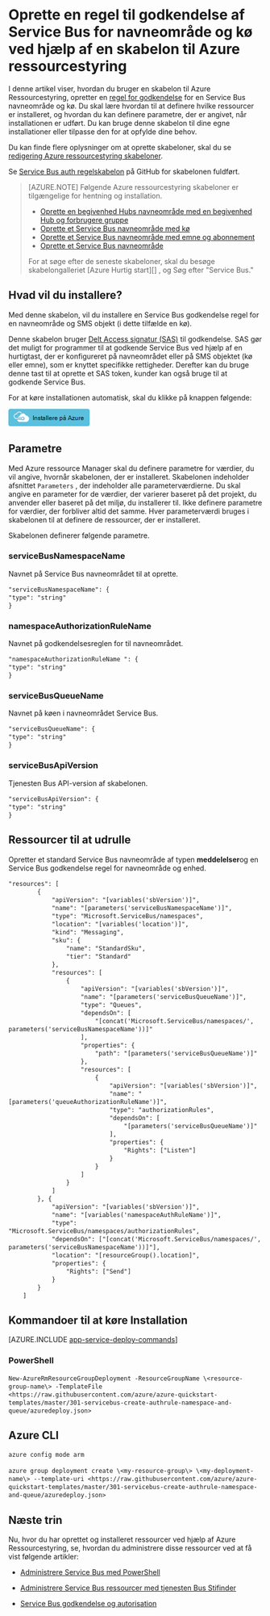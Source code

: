<properties
    pageTitle="Oprette en regel til Service Bus godkendelse ved hjælp af en skabelon til Azure ressourcestyring | Microsoft Azure"
    description="Oprette en regel til godkendelse af Service Bus for navneområde og kø ved hjælp af Azure ressourcestyring skabelon"
    services="service-bus"
    documentationCenter=".net"
    authors="sethmanheim"
    manager="timlt"
    editor=""/>

<tags
    ms.service="service-bus"
    ms.devlang="tbd"
    ms.topic="article"
    ms.tgt_pltfrm="dotnet"
    ms.workload="na"
    ms.date="10/14/2016"
    ms.author="sethm;shvija"/>

# <a name="create-a-service-bus-authorization-rule-for-namespace-and-queue-using-an-azure-resource-manager-template"></a>Oprette en regel til godkendelse af Service Bus for navneområde og kø ved hjælp af en skabelon til Azure ressourcestyring

I denne artikel viser, hvordan du bruger en skabelon til Azure Ressourcestyring, opretter en [regel for godkendelse](service-bus-authentication-and-authorization.md#shared-access-signature-authentication) for en Service Bus navneområde og kø. Du skal lære hvordan til at definere hvilke ressourcer er installeret, og hvordan du kan definere parametre, der er angivet, når installationen er udført. Du kan bruge denne skabelon til dine egne installationer eller tilpasse den for at opfylde dine behov.

Du kan finde flere oplysninger om at oprette skabeloner, skal du se [redigering Azure ressourcestyring skabeloner][].

Se [Service Bus auth regelskabelon][] på GitHub for skabelonen fuldført.

>[AZURE.NOTE] Følgende Azure ressourcestyring skabeloner er tilgængelige for hentning og installation.
>
>-    [Oprette en begivenhed Hubs navneområde med en begivenhed Hub og forbrugere gruppe](../event-hubs/event-hubs-resource-manager-namespace-event-hub.md)
>-    [Oprette et Service Bus navneområde med kø](service-bus-resource-manager-namespace-queue.md)
>-    [Oprette et Service Bus navneområde med emne og abonnement](service-bus-resource-manager-namespace-topic.md)
>-    [Oprette et Service Bus navneområde](service-bus-resource-manager-namespace.md)
>
>For at søge efter de seneste skabeloner, skal du besøge skabelongalleriet [Azure Hurtig start][] , og Søg efter "Service Bus."

## <a name="what-will-you-deploy"></a>Hvad vil du installere?

Med denne skabelon, vil du installere en Service Bus godkendelse regel for en navneområde og SMS objekt (i dette tilfælde en kø).

Denne skabelon bruger [Delt Access signatur (SAS)](service-bus-sas-overview.md) til godkendelse. SAS gør det muligt for programmer til at godkende Service Bus ved hjælp af en hurtigtast, der er konfigureret på navneområdet eller på SMS objektet (kø eller emne), som er knyttet specifikke rettigheder. Derefter kan du bruge denne tast til at oprette et SAS token, kunder kan også bruge til at godkende Service Bus.

For at køre installationen automatisk, skal du klikke på knappen følgende:

[![Installere på Azure](./media/service-bus-resource-manager-namespace-auth-rule/deploybutton.png)](https://portal.azure.com/#create/Microsoft.Template/uri/https%3A%2F%2Fraw.githubusercontent.com%2FAzure%2Fazure-quickstart-templates%2Fmaster%2F301-servicebus-create-authrule-namespace-and-queue%2Fazuredeploy.json)

## <a name="parameters"></a>Parametre

Med Azure ressource Manager skal du definere parametre for værdier, du vil angive, hvornår skabelonen, der er installeret. Skabelonen indeholder afsnittet `Parameters` , der indeholder alle parameterværdierne. Du skal angive en parameter for de værdier, der varierer baseret på det projekt, du anvender eller baseret på det miljø, du installerer til. Ikke definere parametre for værdier, der forbliver altid det samme. Hver parameterværdi bruges i skabelonen til at definere de ressourcer, der er installeret.

Skabelonen definerer følgende parametre.

### <a name="servicebusnamespacename"></a>serviceBusNamespaceName

Navnet på Service Bus navneområdet til at oprette.

```
"serviceBusNamespaceName": {
"type": "string"
}
```

### <a name="namespaceauthorizationrulename"></a>namespaceAuthorizationRuleName 

Navnet på godkendelsesreglen for til navneområdet.

```
"namespaceAuthorizationRuleName ": {
"type": "string"
}
```

### <a name="servicebusqueuename"></a>serviceBusQueueName

Navnet på køen i navneområdet Service Bus.

```
"serviceBusQueueName": {
"type": "string"
}
```

### <a name="servicebusapiversion"></a>serviceBusApiVersion

Tjenesten Bus API-version af skabelonen.

```
"serviceBusApiVersion": {
"type": "string"
}
```

## <a name="resources-to-deploy"></a>Ressourcer til at udrulle

Opretter et standard Service Bus navneområde af typen **meddelelser**og en Service Bus godkendelse regel for navneområde og enhed.

```
"resources": [
        {
            "apiVersion": "[variables('sbVersion')]",
            "name": "[parameters('serviceBusNamespaceName')]",
            "type": "Microsoft.ServiceBus/namespaces",
            "location": "[variables('location')]",
            "kind": "Messaging",
            "sku": {
                "name": "StandardSku",
                "tier": "Standard"
            },
            "resources": [
                {
                    "apiVersion": "[variables('sbVersion')]",
                    "name": "[parameters('serviceBusQueueName')]",
                    "type": "Queues",
                    "dependsOn": [
                        "[concat('Microsoft.ServiceBus/namespaces/', parameters('serviceBusNamespaceName'))]"
                    ],
                    "properties": {
                        "path": "[parameters('serviceBusQueueName')]"
                    },
                    "resources": [
                        {
                            "apiVersion": "[variables('sbVersion')]",
                            "name": "[parameters('queueAuthorizationRuleName')]",
                            "type": "authorizationRules",
                            "dependsOn": [
                                "[parameters('serviceBusQueueName')]"
                            ],
                            "properties": {
                                "Rights": ["Listen"]
                            }
                        }
                    ]
                }
            ]
        }, {
            "apiVersion": "[variables('sbVersion')]",
            "name": "[variables('namespaceAuthRuleName')]",
            "type": "Microsoft.ServiceBus/namespaces/authorizationRules",
            "dependsOn": ["[concat('Microsoft.ServiceBus/namespaces/', parameters('serviceBusNamespaceName'))]"],
            "location": "[resourceGroup().location]",
            "properties": {
                "Rights": ["Send"]
            }
        }
    ]
```

## <a name="commands-to-run-deployment"></a>Kommandoer til at køre Installation

[AZURE.INCLUDE [app-service-deploy-commands](../../includes/app-service-deploy-commands.md)]

### <a name="powershell"></a>PowerShell

```
New-AzureRmResourceGroupDeployment -ResourceGroupName \<resource-group-name\> -TemplateFile <https://raw.githubusercontent.com/azure/azure-quickstart-templates/master/301-servicebus-create-authrule-namespace-and-queue/azuredeploy.json>
```

## <a name="azure-cli"></a>Azure CLI

```
azure config mode arm

azure group deployment create \<my-resource-group\> \<my-deployment-name\> --template-uri <https://raw.githubusercontent.com/azure/azure-quickstart-templates/master/301-servicebus-create-authrule-namespace-and-queue/azuredeploy.json>
```

## <a name="next-steps"></a>Næste trin

Nu, hvor du har oprettet og installeret ressourcer ved hjælp af Azure Ressourcestyring, se, hvordan du administrere disse ressourcer ved at få vist følgende artikler:

- [Administrere Service Bus med PowerShell](service-bus-powershell-how-to-provision.md)
- [Administrere Service Bus ressourcer med tjenesten Bus Stifinder](https://code.msdn.microsoft.com/Service-Bus-Explorer-f2abca5a)
- [Service Bus godkendelse og autorisation](service-bus-authentication-and-authorization.md)

  [Redigering Azure ressourcestyring skabeloner]: ../resource-group-authoring-templates.md
  [Azure Hurtig start skabeloner]: https://azure.microsoft.com/documentation/templates/?term=service+bus
  [Using Azure PowerShell with Azure Resource Manager]: ../powershell-azure-resource-manager.md
  [Using the Azure CLI for Mac, Linux, and Windows with Azure Resource Management]: ../xplat-cli-azure-resource-manager.md
  [Service Bus auth regelskabelon]: https://github.com/Azure/azure-quickstart-templates/blob/master/301-servicebus-create-authrule-namespace-and-queue/
